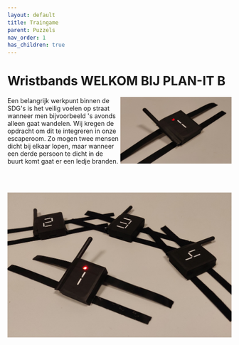 ```yaml
---
layout: default
title: Traingame
parent: Puzzels
nav_order: 1
has_children: true
---
```


# Wristbands WELKOM BIJ PLAN-IT B   

<img src="Wristband2.jpg" width="250" height="150" align="right">


Een belangrijk werkpunt binnen de SDG's is het veilig voelen op straat wanneer men bijvoorbeeld 's avonds alleen gaat wandelen. Wij kregen de opdracht om dit te integreren in onze escaperoom. Zo mogen twee mensen dicht bij elkaar lopen, maar wanneer een derde persoon te dicht in de buurt komt gaat er een ledje branden.

<br/><br/>

![](4Wristbands1.jpg)




 

